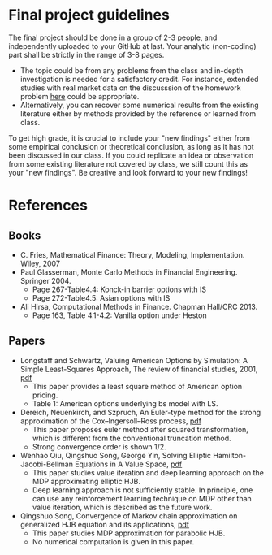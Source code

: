 # Final project guidelines

The final project should be done in a group of 2-3 people, and independently uploaded to your GitHub at last. Your analytic (non-coding) part shall be strictly in the range of 3-8 pages. 

- The topic could be from any problems from the class and in-depth investigation is needed for a satisfactory credit. For instance, extended studies with real market data on the discusssion of the homework problem [here](20bsm_calibration_v01hw.ipynb) could be appropriate.
- Alternatively, you can recover some numerical results from the existing literature either by methods provided by the reference or learned from class. 

To get high grade, it is crucial to include your "new findings" either from some empirical conclusion or theoretical conclusion, as long as it has not been discussed in our class. If you could replicate an idea or observation from some existing literature not covered by class, we still count this as your "new findings".
Be creative and look forward to your new findings!


# References

## Books
- C. Fries, Mathematical Finance: Theory, Modeling, Implementation. Wiley, 2007
- Paul Glasserman, Monte Carlo Methods in Financial Engineering. Springer 2004.
  - Page 267-Table4.4: Konck-in barrier options with IS
  - Page 272-Table4.5: Asian options with IS
- Ali Hirsa, Computational Methods in Finance. Chapman Hall/CRC 2013.
  - Page 163, Table 4.1-4.2: Vanilla option under Heston
## Papers
- Longstaff and Schwartz, Valuing American Options by Simulation: A Simple Least-Squares Approach, The review of financial studies, 2001, [pdf](https://github.com/songqsh/songqsh.github.io/blob/master/paper/01LSAmericanOption.pdf)
  - This paper provides a least square method of American option pricing. 
  - Table 1: American options underlying bs model with LS.
- Dereich, Neuenkirch, and Szpruch, An Euler-type method for the strong approximation of the Cox–Ingersoll–Ross process, [pdf](https://github.com/songqsh/songqsh.github.io/blob/master/paper/11DNS_euler_cir.pdf)
  - This paper proposes euler method after squared transformation, which is different from the conventional truncation method.
  - Strong convergence order is shown 1/2.
- Wenhao Qiu, Qingshuo Song, George Yin, Solving Elliptic Hamilton-Jacobi-Bellman Equations in A Value Space, [pdf](https://github.com/songqsh/songqsh.github.io/blob/master/paper/20QSYepdenum.pdf)
  - This paper studies value iteration and deep learning approach on the MDP approximating elliptic HJB.
  - Deep learning approach is not sufficiently stable. In principle, one can use any reinforcement learning technique on MDP other than value iteration, which is described as the future work.
- Qingshuo Song, Convergence of Markov chain approximation on generalized HJB equation and its applications, [pdf](https://github.com/songqsh/songqsh.github.io/blob/master/paper/08Son-Auto.pdf)
  - This paper studies MDP approximation for parabolic HJB.
  - No numerical computation is given in this paper.
